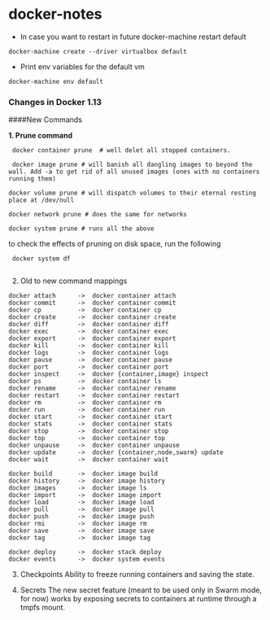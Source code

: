 # docker-notes

- In case you want to restart in future docker-machine restart default
```
docker-machine create --driver virtualbox default
```

- Print env variables for the default vm
```
docker-machine env default
```
### Changes in Docker 1.13

####New Commands

<b>1. Prune command</b>

```
 docker container prune  # well delet all stopped containers.

 docker image prune # will banish all dangling images to beyond the wall. Add -a to get rid of all unused images (ones with no containers running them)

docker volume prune # will dispatch volumes to their eternal resting place at /dev/null

docker network prune # does the same for networks

docker system prune # runs all the above 

```
to check the effects of pruning on disk space, run the following
```
 docker system df
 
```
 
 2. Old to new command mappings
 
 ```
 docker attach      ->  docker container attach
docker commit      ->  docker container commit
docker cp          ->  docker container cp
docker create      ->  docker container create
docker diff        ->  docker container diff
docker exec        ->  docker container exec
docker export      ->  docker container export
docker kill        ->  docker container kill
docker logs        ->  docker container logs
docker pause       ->  docker container pause
docker port        ->  docker container port
docker inspect     ->  docker {container,image} inspect
docker ps          ->  docker container ls
docker rename      ->  docker container rename
docker restart     ->  docker container restart
docker rm          ->  docker container rm
docker run         ->  docker container run
docker start       ->  docker container start
docker stats       ->  docker container stats
docker stop        ->  docker container stop
docker top         ->  docker container top
docker unpause     ->  docker container unpause
docker update      ->  docker {container,node,swarm} update
docker wait        ->  docker container wait

docker build       ->  docker image build
docker history     ->  docker image history
docker images      ->  docker image ls
docker import      ->  docker image import
docker load        ->  docker image load
docker pull        ->  docker image pull
docker push        ->  docker image push
docker rmi         ->  docker image rm
docker save        ->  docker image save
docker tag         ->  docker image tag

docker deploy      ->  docker stack deploy
docker events      ->  docker system events
 ```

3. Checkpoints
Ability to freeze running containers and saving the state.

4. Secrets
The new secret feature (meant to be used only in Swarm mode, for now) works by exposing secrets to containers at runtime through a tmpfs mount.

